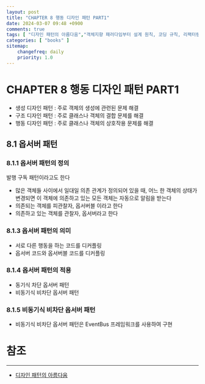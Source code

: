 ```yaml
---
layout: post
title: "CHAPTER 8 행동 디자인 패턴 PART1"
date: 2024-03-07 09:48 +0900
comments: true
tags: [ "디자인 패턴의 아름다움","객체지향 패러다임부터 설계 원칙, 코딩 규칙, 리팩터링 기법, 디자인 패턴까지" ]
categories: [ "books" ]
sitemap:
    changefreq: daily
    priority: 1.0
---
```


# CHAPTER 8 행동 디자인 패턴 PART1

* 생성 디자인 패턴 : 주로 객체의 생성에 관련된 문제 해결
* 구조 디자인 패턴 : 주로 클래스나 객체의 결합 문제를 해결
* 행동 디자인 패턴 : 주로 클래스나 객체의 상호작용 문제를 해결

## 8.1 옵서버 패턴
### 8.1.1 옵서버 패턴의 정의 
발행 구독 패턴이라고도 한다
* 많은 객체들 사이에서 일대일 의존 관계가 정의되어 있을 때, 어느 한 객체의 상태가 변경되면 이 객체에 의존하고 있는 모든 객체는 자동으로 알림을 받는다
* 의존되는 객체를 피관찰자, 옵서버블 이라고 한다
* 의존하고 있는 객체를 관찰자, 옵서버라고 한다
### 8.1.3 옵서버 패턴의 의미
* 서로 다른 행동을 하는 코드를 디커플링
* 옵서버 코드와 옵서버블 코드를 디커플링
### 8.1.4 옵서버 패턴의 적용 
* 동기식 차단 옵서버 패턴
* 비동기식 비차단 옵서버 패턴
### 8.1.5 비동기식 비차단 옵서버 패턴 
* 비동기식 비차단 옵서버 패턴은 EventBus 프레임워크를 사용하여 구현


# 참조
-----

* [디자인 패턴의 아름다움](https://www.yes24.com/Product/Goods/118859035)
